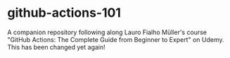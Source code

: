 # github-actions-101

A companion repository following along Lauro Fialho Müller's course "GitHub Actions: The Complete Guide from Beginner to Expert" on Udemy.
This has been changed yet again!
